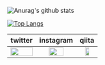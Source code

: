 ![Anurag's github stats](https://github-readme-stats.vercel.app/api?username=HinataKikuchi&show_icons=true&theme=shades-of-purple)

[![Top Langs](https://github-readme-stats.vercel.app/api/top-langs/?username=HinataKikuchi&layout=compact&theme=shades-of-purple)](https://github.com/anuraghazra/github-readme-stats)

|  twitter  |  instagram  | qiita |
| :----: | :----: | :----: |
|<a href = "https://twitter.com/Hinata72279726"><img src="https://user-images.githubusercontent.com/58177127/95284749-eaf6e680-0899-11eb-897e-23b269114d35.jpg" width="100%"></a>|<a href = "https://www.instagram.com/kikuchihinata/?hl=ja"><img src="https://user-images.githubusercontent.com/58177127/95284445-2ba23000-0899-11eb-98b2-93a763bc5da3.png" width="65%"></a>| <a href = "https://qiita.com/hinata"><img src="https://user-images.githubusercontent.com/58177127/95311583-c108e880-08c8-11eb-9b9a-7e5e569b0be2.png" width="50%"></a> |